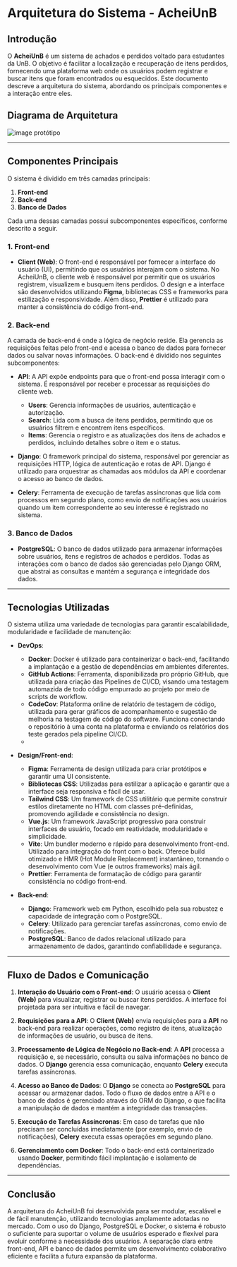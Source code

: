 # Arquitetura do Sistema - AcheiUnB

## Introdução

O **AcheiUnB** é um sistema de achados e perdidos voltado para estudantes da UnB. O objetivo é facilitar a localização e recuperação de itens perdidos, fornecendo uma plataforma web onde os usuários podem registrar e buscar itens que foram encontrados ou esquecidos. Este documento descreve a arquitetura do sistema, abordando os principais componentes e a interação entre eles.

## Diagrama de Arquitetura

![image protótipo](https://github.com/user-attachments/assets/5cad065a-cd23-4073-bf97-a33d7874638a)

---

## Componentes Principais

O sistema é dividido em três camadas principais:

1. **Front-end**
2. **Back-end**
3. **Banco de Dados**

Cada uma dessas camadas possui subcomponentes específicos, conforme descrito a seguir.

### 1. Front-end

- **Client (Web)**: O front-end é responsável por fornecer a interface do usuário (UI), permitindo que os usuários interajam com o sistema. No AcheiUnB, o cliente web é responsável por permitir que os usuários registrem, visualizem e busquem itens perdidos. O design e a interface são desenvolvidos utilizando **Figma**, bibliotecas CSS e frameworks para estilização e responsividade. Além disso, **Prettier** é utilizado para manter a consistência do código front-end.

### 2. Back-end

A camada de back-end é onde a lógica de negócio reside. Ela gerencia as requisições feitas pelo front-end e acessa o banco de dados para fornecer dados ou salvar novas informações. O back-end é dividido nos seguintes subcomponentes:

- **API**: A API expõe endpoints para que o front-end possa interagir com o sistema. É responsável por receber e processar as requisições do cliente web.
  - **Users**: Gerencia informações de usuários, autenticação e autorização.
  - **Search**: Lida com a busca de itens perdidos, permitindo que os usuários filtrem e encontrem itens específicos.
  - **Items**: Gerencia o registro e as atualizações dos itens de achados e perdidos, incluindo detalhes sobre o item e o status.

- **Django**: O framework principal do sistema, responsável por gerenciar as requisições HTTP, lógica de autenticação e rotas de API. Django é utilizado para orquestrar as chamadas aos módulos da API e coordenar o acesso ao banco de dados.

- **Celery**: Ferramenta de execução de tarefas assíncronas que lida com processos em segundo plano, como envio de notificações aos usuários quando um item correspondente ao seu interesse é registrado no sistema.

### 3. Banco de Dados

- **PostgreSQL**: O banco de dados utilizado para armazenar informações sobre usuários, itens e registros de achados e perdidos. Todas as interações com o banco de dados são gerenciadas pelo Django ORM, que abstrai as consultas e mantém a segurança e integridade dos dados.

---

## Tecnologias Utilizadas

O sistema utiliza uma variedade de tecnologias para garantir escalabilidade, modularidade e facilidade de manutenção:

- **DevOps**:
  - **Docker**: Docker é utilizado para containerizar o back-end, facilitando a implantação e a gestão de dependências em ambientes diferentes.
  - **GitHub Actions**: Ferramenta, disponibilizada pro próprio GitHub, que utilizada para criação das Pipelines de CI/CD, visando uma testagem automazida de todo código empurrado ao projeto por meio de scripts de workflow.
  - **CodeCov**: Plataforma online de relatório de testagem de código, utilizada para gerar gráficos de acompanhamento e sugestão de melhoria na testagem de código do software. Funciona conectando o repositório à uma conta na plataforma e enviando os relatórios dos teste gerados pela pipeline CI/CD.
  - 

- **Design/Front-end**:
  - **Figma**: Ferramenta de design utilizada para criar protótipos e garantir uma UI consistente.
  - **Bibliotecas CSS**: Utilizadas para estilizar a aplicação e garantir que a interface seja responsiva e fácil de usar.
  - **Tailwind CSS**: Um framework de CSS utilitário que permite construir estilos diretamente no HTML com classes pré-definidas, promovendo agilidade e consistência no design.
  - **Vue.js**: Um framework JavaScript progressivo para construir interfaces de usuário, focado em reatividade, modularidade e simplicidade.
  - **Vite**: Um bundler moderno e rápido para desenvolvimento front-end. Utilizado para integração do front com o back. Oferece build otimizado e HMR (Hot Module Replacement) instantâneo, tornando o desenvolvimento com Vue (e outros frameworks) mais ágil. 
  - **Prettier**: Ferramenta de formatação de código para garantir consistência no código front-end.

- **Back-end**:
  - **Django**: Framework web em Python, escolhido pela sua robustez e capacidade de integração com o PostgreSQL.
  - **Celery**: Utilizado para gerenciar tarefas assíncronas, como envio de notificações.
  - **PostgreSQL**: Banco de dados relacional utilizado para armazenamento de dados, garantindo confiabilidade e segurança.

---

## Fluxo de Dados e Comunicação

1. **Interação do Usuário com o Front-end**: O usuário acessa o **Client (Web)** para visualizar, registrar ou buscar itens perdidos. A interface foi projetada para ser intuitiva e fácil de navegar.

2. **Requisições para a API**: O **Client (Web)** envia requisições para a **API** no back-end para realizar operações, como registro de itens, atualização de informações de usuário, ou busca de itens.

3. **Processamento de Lógica de Negócio no Back-end**: A **API** processa a requisição e, se necessário, consulta ou salva informações no banco de dados. O **Django** gerencia essa comunicação, enquanto **Celery** executa tarefas assíncronas.

4. **Acesso ao Banco de Dados**: O **Django** se conecta ao **PostgreSQL** para acessar ou armazenar dados. Todo o fluxo de dados entre a API e o banco de dados é gerenciado através do ORM do Django, o que facilita a manipulação de dados e mantém a integridade das transações.

5. **Execução de Tarefas Assíncronas**: Em caso de tarefas que não precisam ser concluídas imediatamente (por exemplo, envio de notificações), **Celery** executa essas operações em segundo plano.

6. **Gerenciamento com Docker**: Todo o back-end está containerizado usando **Docker**, permitindo fácil implantação e isolamento de dependências.
---

## Conclusão

A arquitetura do AcheiUnB foi desenvolvida para ser modular, escalável e de fácil manutenção, utilizando tecnologias amplamente adotadas no mercado. Com o uso do Django, PostgreSQL e Docker, o sistema é robusto o suficiente para suportar o volume de usuários esperado e flexível para evoluir conforme a necessidade dos usuários. A separação clara entre front-end, API e banco de dados permite um desenvolvimento colaborativo eficiente e facilita a futura expansão da plataforma.

